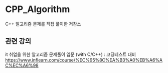 # CPP_Algorithm
C++ 알고리즘 문제를 직접 풀이한 저장소

## 관련 강의
it 취업을 위한 알고리즘 문제풀이 입문 (with C/C++) : 코딩테스트 대비 <br>
https://www.inflearn.com/course/%EC%95%8C%EA%B3%A0%EB%A6%AC%EC%A6%98
